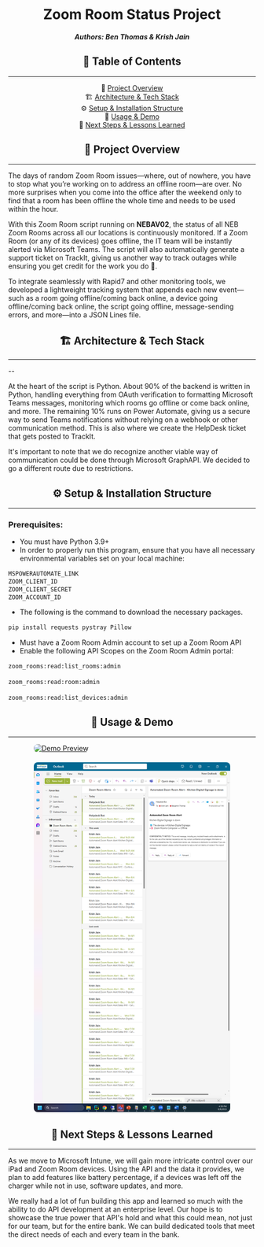 <div align="center">
<h1 id = "title"> Zoom Room Status Project</h1>
<h5 id= "authors"> Authors: Ben Thomas & Krish Jain</h5>
</div>


<div align="center">
  <h2 id="table-of-contents">📖 Table of Contents</h2>
  <hr/>
  <p>
    📌 <a href="#project-overview">Project Overview</a><br>
    🏗️ <a href="#architecture--tech-stack">Architecture &amp; Tech Stack</a><br>
    ⚙️ <a href="#setup--installation-structure">Setup &amp; Installation Structure</a><br>
    🎥 <a href="#usage--demo">Usage &amp; Demo</a><br>
    🚀 <a href="#next-steps--lessons-learned">Next Steps &amp; Lessons Learned</a>
  </p>
</div>


<!--

Project Overview: Elevator pitch—what it is and why it matters.
Architecture & Tech Stack: How it’s built and what tools you used.
Setup & Installation: Exactly how to get it running.
Usage & Demo: Show it in action—commands, screenshots, or GIFs.
Next Steps & Lessons Learned: Reflect on what you’d do next and what you learned along the way.
-->

<div align="center">
  <h2 id="project-overview">📌 Project Overview</h2>
  <hr />
</div>

The days of random Zoom Room issues—where, out of nowhere, you have to stop what you’re working on to address an offline room—are over. No more surprises when you come into the office after the weekend only to find that a room has been offline the whole time and needs to be used within the hour.

  

With this Zoom Room script running on **NEBAV02**, the status of all NEB Zoom Rooms across all our locations is continuously monitored. If a Zoom Room (or any of its devices) goes offline, the IT team will be instantly alerted via Microsoft Teams. The script will also automatically generate a support ticket on TrackIt, giving us another way to track outages while ensuring you get credit for the work you do 🙂.

  

To integrate seamlessly with Rapid7 and other monitoring tools, we developed a lightweight tracking system that appends each new event—such as a room going offline/coming back online, a device going offline/coming back online, the script going offline, message-sending errors, and more—into a JSON Lines file.
<div align="center">
  <h2 id="architecture--tech-stack">🏗️ Architecture & Tech Stack</h2>
  <hr />
</div>
--

At the heart of the script is Python. About 90% of the backend is written in Python, handling everything from OAuth verification to formatting Microsoft Teams messages, monitoring which rooms go offline or come back online, and more. The remaining 10% runs on Power Automate, giving us a secure way to send Teams notifications without relying on a webhook or other communication method. This is also where we create the HelpDesk ticket that gets posted to TrackIt.

It's important to note that we do recognize another viable way of communication could be done through Microsoft GraphAPI. We decided to go a different route due to restrictions.
<div align="center">
  <h2 id="setup--installation-structure">⚙️ Setup & Installation Structure</h2>
  <hr />
</div>

### Prerequisites: 
- You must have Python 3.9+
- In order to properly run this program, ensure that you have all necessary environmental variables set on your local machine:
```
MSPOWERAUTOMATE_LINK
ZOOM_CLIENT_ID
ZOOM_CLIENT_SECRET
ZOOM_ACCOUNT_ID
```

- The following is the command to download the necessary packages.

```bash
pip install requests pystray Pillow
```
- Must have a Zoom Room Admin account to set up a Zoom Room API
- Enable the following API Scopes on the Zoom Room Admin portal:
 ```
zoom_rooms:read:list_rooms:admin

zoom_rooms:read:room:admin

zoom_rooms:read:list_devices:admin
```
<div align="center">
  <h2 id="usage--demo">🎥 Usage & Demo</h2>
</div>

<hr />

<div style="display: flex; justify-content: center; gap: 20px; flex-wrap: wrap;">
    <a href="newexample.mp4" style="flex: 1 1 300px; max-width: 400px;">
        <img
          src="preview2.gif"
          alt="Demo Preview"
          style="width: 100%; height: auto; border-radius: 8px;"
        />
    </a>
    <a href="outlook.png" style="flex: 1 1 300px; max-width: 400px;">
        <img
          src="outlook.png"
          alt="Demo Preview 2"
          style="width: 100%; height: auto; border-radius: 8px;"
        />
    </a>
</div>


<div align="center">
  <h2 id="next-steps--lessons-learned">🚀 Next Steps & Lessons Learned</h2>
  <hr />
</div>
As we move to Microsoft Intune, we will gain more intricate control over our iPad and Zoom Room devices. Using the API and the data it provides, we plan to add features like battery percentage, if a devices was left off the charger while not in use, software updates, and more.

We really had a lot of fun building this app and learned so much with the ability to do API development at an enterprise level. Our hope is to showcase the true power that API's hold and what this could mean, not just for our team, but for the entire bank. We can build dedicated tools that meet the direct needs of each and every team in the bank. 